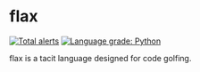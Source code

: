 # flax
[![Total alerts](https://img.shields.io/lgtm/alerts/g/PyGamer0/flax.svg?logo=lgtm&logoWidth=18)](https://lgtm.com/projects/g/PyGamer0/flax/alerts/) [![Language grade: Python](https://img.shields.io/lgtm/grade/python/g/PyGamer0/flax.svg?logo=lgtm&logoWidth=18)](https://lgtm.com/projects/g/PyGamer0/flax/context:python)

flax is a tacit language designed for code golfing.
